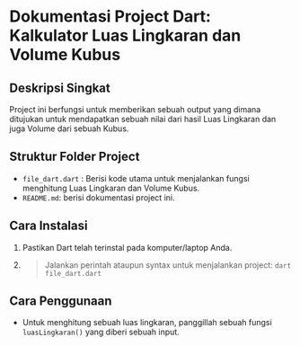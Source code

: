 # Dokumentasi Project Dart: Kalkulator Luas Lingkaran dan Volume Kubus
## Deskripsi Singkat
Project ini berfungsi untuk memberikan sebuah output yang dimana ditujukan untuk mendapatkan sebuah nilai dari hasil Luas Lingkaran dan juga Volume dari sebuah Kubus.
## Struktur Folder Project
- `file_dart.dart` : Berisi kode utama untuk menjalankan fungsi menghitung Luas Lingkaran dan Volume Kubus.
- `README.md`: berisi dokumentasi project ini.
## Cara Instalasi
1. Pastikan Dart telah terinstal pada komputer/laptop Anda.
2. > Jalankan perintah ataupun syntax untuk menjalankan project: `dart file_dart.dart`
## Cara Penggunaan
- Untuk menghitung sebuah luas lingkaran, panggillah sebuah fungsi `luasLingkaran()` yang diberi sebuah input. 